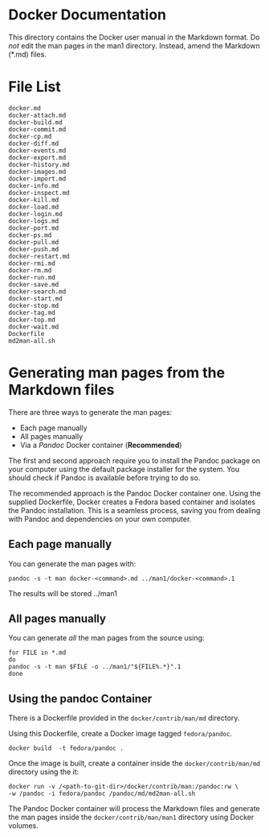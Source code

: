 Docker Documentation
====================

This directory contains the Docker user manual in the Markdown format.
Do *not* edit the man pages in the man1 directory. Instead, amend the
Markdown (*.md) files.

# File List

    docker.md
    docker-attach.md
    docker-build.md
    docker-commit.md
    docker-cp.md
    docker-diff.md
    docker-events.md
    docker-export.md
    docker-history.md
    docker-images.md
    docker-import.md
    docker-info.md
    docker-inspect.md
    docker-kill.md
    docker-load.md
    docker-login.md
    docker-logs.md
    docker-port.md
    docker-ps.md
    docker-pull.md
    docker-push.md
    docker-restart.md
    docker-rmi.md
    docker-rm.md
    docker-run.md
    docker-save.md
    docker-search.md
    docker-start.md
    docker-stop.md
    docker-tag.md
    docker-top.md
    docker-wait.md
    Dockerfile
    md2man-all.sh

# Generating man pages from the Markdown files

There are three ways to generate the man pages:
* Each page manually
* All pages manually
* Via a *Pandoc* Docker container (**Recommended**)

The first and second approach require you to install the Pandoc package
 on your computer using the default package installer for the system.
You should check if Pandoc is available before trying to do so.

The recommended approach is the Pandoc Docker container one.
Using the supplied Dockerfile, Docker creates a Fedora based container
and isolates the Pandoc installation.
This is a seamless process, saving you from dealing with Pandoc and
dependencies on your own computer.

## Each page manually

You can generate the man pages with:

    pandoc -s -t man docker-<command>.md ../man1/docker-<command>.1

The results will be stored ../man1

## All pages manually

You can generate *all* the man pages from the source using:

    for FILE in *.md
    do
    pandoc -s -t man $FILE -o ../man1/"${FILE%.*}".1
    done

## Using the pandoc Container

There is a Dockerfile provided in the `docker/contrib/man/md` directory.

Using this Dockerfile, create a Docker image tagged `fedora/pandoc`.

    docker build  -t fedora/pandoc .

Once the image is built, create a container inside the
`docker/contrib/man/md` directory using the it:

    docker run -v /<path-to-git-dir>/docker/contrib/man:/pandoc:rw \
    -w /pandoc -i fedora/pandoc /pandoc/md/md2man-all.sh

The Pandoc Docker container will process the Markdown files and generate
 the man pages inside the `docker/contrib/man/man1` directory using
 Docker volumes.
